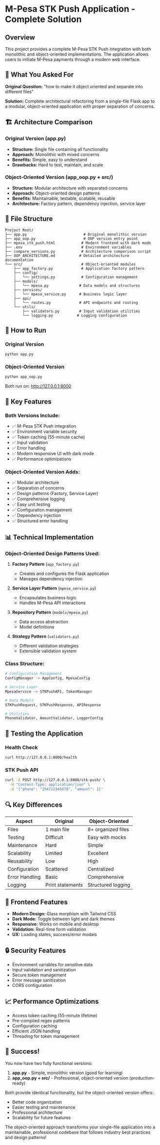 # M-Pesa STK Push Application - Complete Solution

## Overview

This project provides a complete M-Pesa STK Push integration with both monolithic and object-oriented implementations. The application allows users to initiate M-Pesa payments through a modern web interface.

## 🎯 What You Asked For

**Original Question:** "how to make it object oriented and separate into different files"

**Solution:** Complete architectural refactoring from a single-file Flask app to a modular, object-oriented application with proper separation of concerns.

## 🏗️ Architecture Comparison

### Original Version (app.py)
- **Structure:** Single file containing all functionality
- **Approach:** Monolithic with mixed concerns
- **Benefits:** Simple, easy to understand
- **Drawbacks:** Hard to test, maintain, and scale

### Object-Oriented Version (app_oop.py + src/)
- **Structure:** Modular architecture with separated concerns
- **Approach:** Object-oriented design patterns
- **Benefits:** Maintainable, testable, scalable, reusable
- **Architecture:** Factory pattern, dependency injection, service layer

## 📁 File Structure

```
Project Root/
├── app.py                          # Original monolithic version
├── app_oop.py                      # OOP version entry point
├── mpesa_stk_push.html            # Modern frontend with dark mode
├── .env                           # Environment variables
├── compare_versions.py            # Architecture comparison script
├── OOP_ARCHITECTURE.md           # Detailed architecture documentation
└── src/                           # Object-oriented modules
    ├── app_factory.py             # Application factory pattern
    ├── config/
    │   └── settings.py            # Configuration management
    ├── models/
    │   └── mpesa.py              # Data models and structures
    ├── services/
    │   └── mpesa_service.py      # Business logic layer
    ├── api/
    │   └── routes.py             # API endpoints and routing
    └── utils/
        ├── validators.py         # Input validation utilities
        └── logging.py           # Logging configuration
```

## 🚀 How to Run

### Original Version
```bash
python app.py
```

### Object-Oriented Version
```bash
python app_oop.py
```

Both run on: http://127.0.0.1:8000

## 🔧 Key Features

### Both Versions Include:
- ✅ M-Pesa STK Push integration
- ✅ Environment variable security
- ✅ Token caching (55-minute cache)
- ✅ Input validation
- ✅ Error handling
- ✅ Modern responsive UI with dark mode
- ✅ Performance optimizations

### Object-Oriented Version Adds:
- ✅ Modular architecture
- ✅ Separation of concerns
- ✅ Design patterns (Factory, Service Layer)
- ✅ Comprehensive logging
- ✅ Easy unit testing
- ✅ Configuration management
- ✅ Dependency injection
- ✅ Structured error handling

## 📊 Technical Implementation

### Object-Oriented Design Patterns Used:

1. **Factory Pattern** (`app_factory.py`)
   - Creates and configures the Flask application
   - Manages dependency injection

2. **Service Layer Pattern** (`mpesa_service.py`)
   - Encapsulates business logic
   - Handles M-Pesa API interactions

3. **Repository Pattern** (`models/mpesa.py`)
   - Data access abstraction
   - Model definitions

4. **Strategy Pattern** (`validators.py`)
   - Different validation strategies
   - Extensible validation system

### Class Structure:

```python
# Configuration Management
ConfigManager -> AppConfig, MpesaConfig

# Service Layer
MpesaService -> STKPushAPI, TokenManager

# Data Models
STKPushRequest, STKPushResponse, APIResponse

# Utilities
PhoneValidator, AmountValidator, LoggerConfig
```

## 🧪 Testing the Application

### Health Check
```bash
curl http://127.0.0.1:8000/health
```

### STK Push API
```bash
curl -X POST http://127.0.0.1:8000/stk-push/ \
  -H "Content-Type: application/json" \
  -d '{"phone": "254712345678", "amount": 1}'
```

## 🔍 Key Differences

| Aspect | Original | Object-Oriented |
|--------|----------|-----------------|
| Files | 1 main file | 8+ organized files |
| Testing | Difficult | Easy with mocks |
| Maintenance | Hard | Simple |
| Scalability | Limited | Excellent |
| Reusability | Low | High |
| Configuration | Scattered | Centralized |
| Error Handling | Basic | Comprehensive |
| Logging | Print statements | Structured logging |

## 🎨 Frontend Features

- **Modern Design:** Glass morphism with Tailwind CSS
- **Dark Mode:** Toggle between light and dark themes
- **Responsive:** Works on mobile and desktop
- **Validation:** Real-time form validation
- **UX:** Loading states, success/error modals

## 🔒 Security Features

- Environment variables for sensitive data
- Input validation and sanitization
- Secure token management
- Error message sanitization
- CORS configuration

## 📈 Performance Optimizations

- Access token caching (55-minute lifetime)
- Pre-compiled regex patterns
- Configuration caching
- Efficient JSON handling
- Threading for token management

## 🎉 Success!

You now have two fully functional versions:

1. **app.py** - Simple, monolithic version (good for learning)
2. **app_oop.py + src/** - Professional, object-oriented version (production-ready)

Both provide identical functionality, but the object-oriented version offers:
- Better code organization
- Easier testing and maintenance
- Professional architecture
- Scalability for future features

The object-oriented approach transforms your single-file application into a maintainable, professional codebase that follows industry best practices and design patterns!